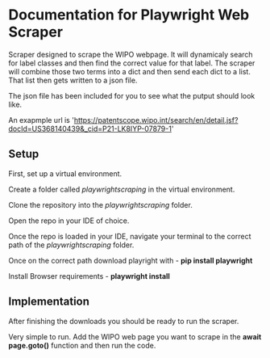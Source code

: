 # Documentation for Playwright Web Scraper
Scraper designed to scrape the WIPO webpage. It will dynamicaly search for label classes and then find the correct value for that label. The scraper will combine those two terms into a dict and then send each dict to a list. That list then gets written to a json file.

The json file has been included for you to see what the putput should look like.

An exapmple url is 'https://patentscope.wipo.int/search/en/detail.jsf?docId=US368140439&_cid=P21-LK8IYP-07879-1'

## Setup
First, set up a virtual environment.

Create a folder called *playwrightscraping* in the virtual environment.

Clone the repository into the *playwrightscraping* folder.

Open the repo in your IDE of choice.

Once the repo is loaded in your IDE, navigate your terminal to the correct path of the *playwrightscraping* folder.

Once on the correct path download playright with - **pip install playwright**

Install Browser requirements - **playwright install**


## Implementation
After finishing the downloads you should be ready to run the scraper.

Very simple to run. Add the WIPO web page you want to scrape in the **await page.goto()** function and then run the code.
